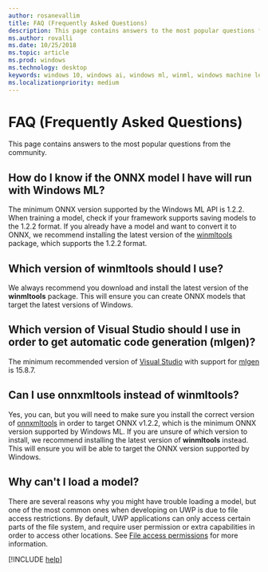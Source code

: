 ```yaml
---
author: rosanevallim
title: FAQ (Frequently Asked Questions)
description: This page contains answers to the most popular questions from the community.
ms.author: rovalli
ms.date: 10/25/2018
ms.topic: article
ms.prod: windows
ms.technology: desktop
keywords: windows 10, windows ai, windows ml, winml, windows machine learning
ms.localizationpriority: medium
---
```


# FAQ (Frequently Asked Questions)

This page contains answers to the most popular questions from the community.

## How do I know if the ONNX model I have will run with Windows ML?

The minimum ONNX version supported by the Windows ML API is 1.2.2. When training a model, check if your framework supports saving models to the 1.2.2 format.
If you already have a model and want to convert it to ONNX, we recommend installing the latest version of the [winmltools](convert-model-winmltools.md) package, which supports the 1.2.2 format.

## Which version of winmltools should I use?

We always recommend you download and install the latest version of the **winmltools** package. This will ensure you can create ONNX models that target the latest versions of Windows.

## Which version of Visual Studio should I use in order to get automatic code generation (mlgen)?

The minimum recommended version of [Visual Studio](https://visualstudio.microsoft.com/vs/) with support for [mlgen](mlgen.md) is 15.8.7.

## Can I use onnxmltools instead of winmltools?

Yes, you can, but you will need to make sure you install the correct version of [onnxmltools](https://github.com/onnx/onnxmltools) in order to target ONNX v1.2.2, which is the minimum ONNX version supported by Windows ML. If you are unsure of which version to install, we recommend installing the latest version of **winmltools** instead. This 
will ensure you will be able to target the ONNX version supported by Windows.

## Why can't I load a model?

There are several reasons why you might have trouble loading a model, but one of the most common ones when developing on UWP is due to file access restrictions. By default, UWP applications can only access certain parts of the file system, and require user permission or extra capabilities in order to access other locations. See [File access permissions](https://docs.microsoft.com/windows/uwp/files/file-access-permissions) for more information.

[!INCLUDE [help](includes/get-help.md)]